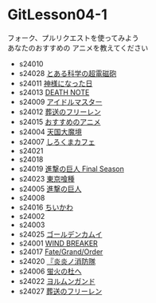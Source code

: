 # GitLesson04-1
フォーク、プルリクエストを使ってみよう  
あなたのおすすめの
アニメを教えてください  

* s24010
* s24028 [とある科学の超電磁砲](https://toaru-project.com/)
* s24011 [神様になった日](https://kamisama-day.jp/)
* s24013 [DEATH NOTE](https://www.ntv.co.jp/deathnote "DEATH NOTE")
* s24009 [アイドルマスター](https://www.idolmaster-anime.jp/tv/index2.html)
* s24012 [葬送のフリーレン](https://frieren-anime.jp/)
* s24015 [おすすめのアニメ](https://dainanaoji.com "転生したら第七王子だったので~")
* s24004 [天国大魔境](https://tdm-anime.com/)
* s24007 [しろくまカフェ](https://shirokumacafe.jp/)
* s24021
* s24018
* s24019 [進撃の巨人 Final Season](https://shingeki.net/#/)
* s24023 [東京喰種](https://www.marv.jp/special/tokyoghoul/first)
* s24005 [進撃の巨人](https://shingeki.tv/season1/)
* s24008
* s24016 [ちいかわ](https://www.anime-chiikawa.jp/ "ちいかわ")
* s24002
* s24003
* s24025 [ゴールデンカムイ](https://kamuy-anime.com/)
* s24001 [WIND BREAKER](https://wb-anime.net/)
* s24017 [Fate/Grand/Order](https://anime.fate-go.jp/)
* s24020 [『炎炎ノ消防隊](https://fireforce-anime.jp/)
* s24006 [蛍火の杜へ](https://www.hotarubi.info/story/index.html)
* s24022 [ヨルムンガンド](https://www.jormungand.tv/ "ヨルムンガンド")
* s24027 [葬送のフリーレン](https://frieren-anime.jp/)

